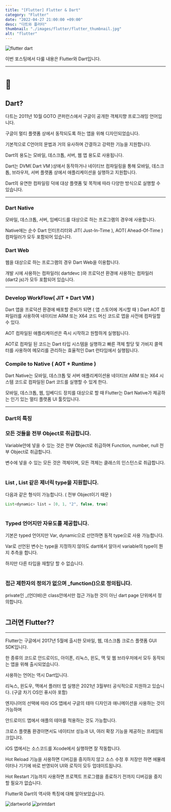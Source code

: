 ```yaml
---
title: "[Flutter] Flutter & Dart"
category: "Flutter"
date: "2022-04-27 21:00:00 +09:00"
desc: "다트와 플러터"
thumbnail: "./images/flutter/flutter_thumbnail.jpg"
alt: "flutter"
---
```



![flutter dart](https://user-images.githubusercontent.com/85836879/170853141-e5a9ce19-3c5b-4888-baf6-9a2e1a2e27b3.png)

이번 포스팅에서 다룰 내용은 Flutter와 Dart입니다.

---

# 🎯
## Dart?

다트는 2011년 10월 GOTO 콘퍼런스에서 구글이 공개한 객체지향 프로그래밍 언어입니다.

구글이 멀티 플랫폼 상에서 동작되도록 하는 앱을 위해 디자인되었습니다.

기본적으로 C언어의 문법과 거의 유사하며 간결하고 강력한 기능을 지원합니다.

Dart의 용도는 모바일, 데스크톱, 서버, 웹 앱 용도로 사용됩니다.

Dart는 DVM( Dart VM )상에서 동작하거나 네이티브 컴파일링을 통해 모바일, 데스크톱, 브라우저, 서버 플랫폼 상에서 애플리케이션을 실행하고 지원합니다.

Dart의 유연한 컴파일링 덕에 대상 플랫폼 및 목적에 따라 다양한 방식으로 실행할 수 있습니다.

---

### Dart Native

모바일, 데스크톱, 서버, 임베디드를 대상으로 하는 프로그램의 경우에 사용합니다.

Native에는 순수 Dart 인터프리터와 JIT( Just-In-Time ), AOT( Ahead-Of-Time ) 컴파일러가 모두 포함되어 있습니다.

### Dart Web

웹을 대상으로 하는 프로그램의 경우 Dart Web을 이용합니다.

개발 시에 사용하는 컴파일러( dartdevc )와 프로덕션 환경에 사용하는 컴파일러(dart2 js)가 모두 포함되어 있습니다.

---

### Develop WorkFlow( JIT + Dart VM )

Dart 앱을 프로덕션 환경에 배포할 준비가 되면 ( 앱 스토어에 게시할 때 ) Dart AOT 컴파일러를 사용하여 네이티브 ARM 또는 X64 코드 머신 코드로 앱을 사전에 컴파일할 수 있다.

AOT 컴파일된 애플리케이션은 즉시 시작하고 원할하게 실행됩니다. 

AOT로 컴파일 된 코드는 Dart 타입 시스템을 실행하고 빠른 객체 할당 및 가비지 콜렉터를 사용하여 메모리를 관리하는 효율적인 Dart 런타임에서 실행됩니다.

### Compile to Native ( AOT + Runtime )

Dart Native는 모바일, 데스크톱 및 서버 애플리케이션용 네이티브 ARM 또는 X64 시스템 코드로 컴파일된 Dart 코드를 실행할 수 있게 한다.

모바일, 데스크톱, 웹, 임베디드 장치를 대상으로 할 때 Flutter는 Dart Native가 제공하는 인기 있는 멀티 플랫폼 UI 툴킷입니다.

---

### Dart의 특징 

### 모든 것들을 전부 Object로 취급합니다.

Variable안에 넣을 수 있는 것은 전부 Object로 취급하며 Function, number, null 전부 Object로 취급합니다.

변수에 넣을 수 있는 모든 것은 객체이며, 모든 객체는 클래스의 인스턴스로 취급합니다.
#
### List <int>, List <dynamic> 같은 제너릭 type을 지원합니다.

다음과 같은 형식이 가능합니다. ( 전부 Object이기 때문 )
```java
List<dynamic> list = [0, 1, "2", false, true]
```
#
### Typed 언어지만 자유도를 제공합니다.

기본은 typed 언어지만 Var, dynamic으로 선언하면 동적 type으로 사용 가능합니다.

Var로 선언된 변수는 type을 지정하지 않아도 dart에서 알아서 variable의 type이 뭔지 추측을 합니다.

하지만 다른 타입을 재할당 할 수 없습니다.
#
### 접근 제한자의 정의가 없으며 \_function()으로 정의됩니다.

private인 \_(언더바)은 class안에서만 접근 가능한 것이 아닌 dart page 단위에서 정의합니다.
#

## 그러면 Flutter??
---

Flutter는 구글에서 2017년 5월에 출시한 모바일, 웹, 데스크톱 크로스 플랫폼 GUI SDK입니다.

한 종류의 코드로 안드로이드, 아이폰, 리눅스, 윈도, 맥 및 웹 브라우저에서 모두 동작되는 앱을 위해 출시되었습니다.

사용하는 언어는 역시 Dart입니다.

리눅스, 윈도우, 맥에서 플러터 앱 실행은 2021년 3월부터 공식적으로 지원하고 있습니다. (구글 차기 OS인 퓨시아 포함)

엔지니어의 선택에 따라 iOS 앱에서 구글의 테마 디자인과 애니메이션을 사용하는 것이 가능하며 

안드로이드 앱에서 애플의 테마를 적용하는 것도 가능합니다.

크로스 플랫폼 환경이면서도 네이티브 성능과 UI, 여러 확장 기능을 제공하는 프레임워크입니다.

iOS 앱에서는 소스코드를 Xcode에서 실행하면 잘 작동합니다.

Hot Reload 기능을 사용하면 디버깅을 중지하지 않고 소스 수정 후 저장만 하면 에뮬레이터나 기기에 바로 반영되어 UI와 로직이 모두 업데이트됩니다.

Hot Restart 기능까지 사용하면 프로젝트 프로그램을 종료하기 전까지 디버깅을 중지할 필요가 없습니다.

Flutter와 Dart의 역사와 특징에 대해 알아보았습니다.

![dartworld](https://user-images.githubusercontent.com/85836879/170853303-4efb2d27-2abe-4aa7-aebb-870d4083815c.png)
![printdart](https://user-images.githubusercontent.com/85836879/170853304-2525e733-7cc2-4992-ad37-f9c000f37fc7.png)
